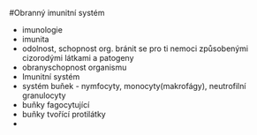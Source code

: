#Obranný imunitní systém
* imunologie
* imunita
 * odolnost, schopnost org. bránit se pro ti nemoci způsobenými cizorodými látkami a patogeny
 * obranyschopnost organismu
* Imunitní systém 
 * systém buňek - nymfocyty, monocyty(makrofágy), neutrofilní granulocyty
 * buňky fagocytující
 * buňky tvořící protilátky
 *  